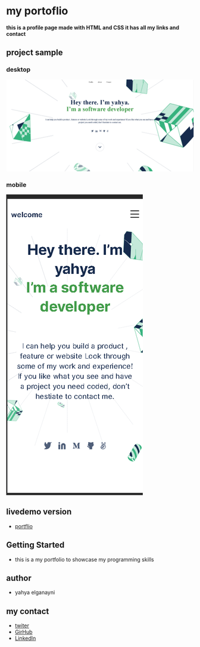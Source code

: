 # my portoflio

**this is a profile page made with HTML and CSS it has all my links and contact**


## project sample

### desktop
![screenshot](./imges/Screenshot1.png)

### mobile
![screenshot](./imges/Screenshot.png)

## livedemo version 

- [portflio](https://yahyaelganyni1.github.io/mobile-version-skeleton/)


## Getting Started

- this is a my  portfolio to showcase my programming skills

## author

- yahya elganayni

## my contact

- [twiter](https://twitter.com/crazy20046)
- [GirHub](https://twitter.com/crazy20046)
- [LinkedIn](https://www.linkedin.com/in/yahya-el-ganayni-a456115b/)
